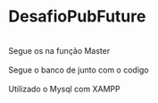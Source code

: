 # DesafioPubFuture
<br>Segue os na função Master</br>
<br>Segue o banco de junto com o codigo</br>
<br>Utilizado o Mysql com XAMPP</br>
